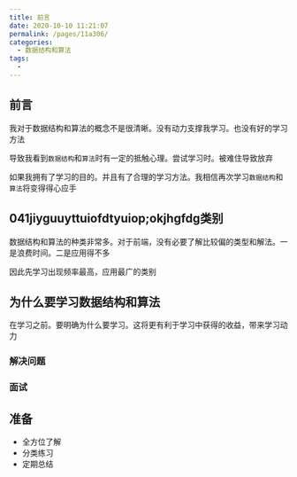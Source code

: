 ```yaml
---
title: 前言
date: 2020-10-10 11:21:07
permalink: /pages/11a306/
categories:
  - 数据结构和算法
tags:
  -
---
```


## 前言

我对于数据结构和算法的概念不是很清晰。没有动力支撑我学习。也没有好的学习方法

导致我看到`数据结构`和`算法`时有一定的抵触心理。尝试学习时。被难住导致放弃

如果我拥有了学习的目的。并且有了合理的学习方法。我相信再次学习`数据结构`和`算法`将变得得心应手

<!-- more -->

## 041jiyguuyttuiofdtyuiop;okjhgfdg类别

数据结构和算法的种类非常多。对于前端，没有必要了解比较偏的类型和解法。一是浪费时间。二是应用得不多

因此先学习出现频率最高，应用最广的类别

## 为什么要学习数据结构和算法

在学习之前。要明确为什么要学习。这将更有利于学习中获得的收益，带来学习动力

### 解决问题

### 面试

## 准备

- 全方位了解
- 分类练习
- 定期总结
